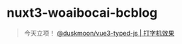 # nuxt3-woaibocai-bcblog
> 今天立项！
> [@duskmoon/vue3-typed-js | 打字机效果](https://npmmirror.com/package/@duskmoon/vue3-typed-js)